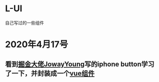 # L-UI

自己写过的一些组件

# 2020年4月17号
## 看到[掘金大佬JowayYoung](https://juejin.im/user/584ec3a661ff4b006cd6383e)写的iphone button学习了一下，并封装成一个[vue组件](https://github.com/Lstmxx/L-UI/tree/master/vue/%E7%A7%BB%E5%8A%A8%E7%AB%AF/iphone-button)